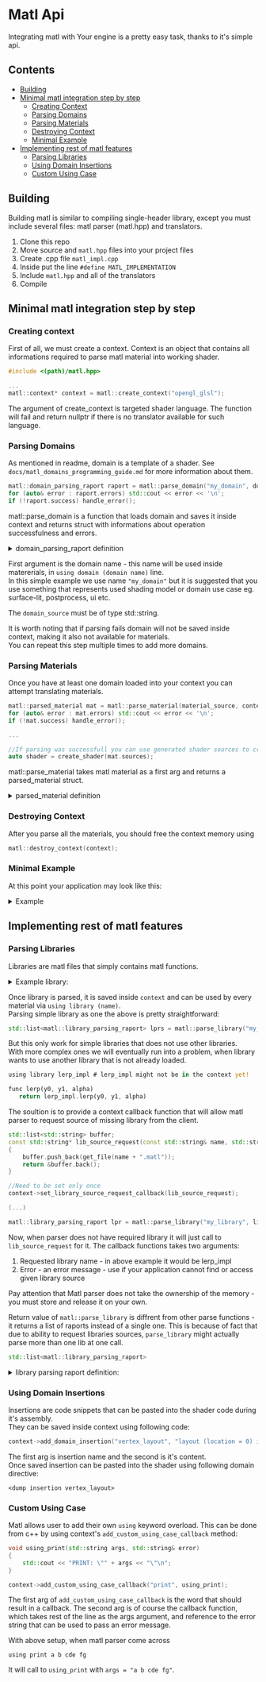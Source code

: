 # Matl Api
Integrating matl with Your engine is a pretty easy task, thanks to it's simple api.

## Contents
- [Building](#Building)
- [Minimal matl integration step by step](#Minimal-matl-integration-step-by-step)
  - [Creating Context](#Creating-context)
  - [Parsing Domains](#Parsing-domains)
  - [Parsing Materials](#Creating-context)
  - [Destroying Context](#Destroying-Context)
  - [Minimal Example](#Minimal-Example)
- [Implementing rest of matl features](#Implementing-rest-of-matl-features)
  - [Parsing Libraries](#Parsing-Libraries)
  - [Using Domain Insertions](#Using-Domain-Insertions)
  - [Custom Using Case](#Custom-Using-Case)

## Building  
Building matl is similar to compiling single-header library, except you must include several files: matl parser (matl.hpp) and translators.

1. Clone this repo
2. Move source and ``matl.hpp`` files into your project files
3. Create .cpp file ``matl_impl.cpp``
4. Inside put the line ``#define MATL_IMPLEMENTATION``
5. Include ``matl.hpp`` and all of the translators
6. Compile
   
## Minimal matl integration step by step
### Creating context
First of all, we must create a context. Context is an object that contains all informations required to parse matl material into working shader.
```cpp
#include <(path)/matl.hpp>

...
matl::context* context = matl::create_context("opengl_glsl");
```
The argument of create_context is targeted shader language. The function will fail and return nullptr if there is no translator available for such language.

### Parsing Domains
As mentioned in readme, domain is a template of a shader. See ``docs/matl_domains_programming_guide.md`` for more information about them. 
```cpp
matl::domain_parsing_raport raport = matl::parse_domain("my_domain", domain_source, context);
for (auto& error : raport.errors) std::cout << error << '\n';
if (!raport.success) handle_error();
```
matl::parse_domain is a function that loads domain and saves it inside context and returns struct with informations about operation successfulness and errors.
<details>
  <summary>domain_parsing_raport definition</summary>

```cpp
struct domain_parsing_raport
{
    //Whether parsing was successful and there are no errors
    bool success = false;

    //Parsing errors
    std::list<std::string> errors;
};
```
  
</details>
  
First argument is the domain name - this name will be used inside matererials, in ``using domain (domain name)`` line.  
In this simple example we use name ``"my_domain"`` but it is suggested that you use something that represents used shading model or domain use case eg. surface-lit, postprocess, ui etc.   
  
The ``domain_source`` must be of type std::string.

It is worth noting that if parsing fails domain will not be saved inside context, making it also not available for materials.  
You can repeat this step multiple times to add more domains.

### Parsing Materials
Once you have at least one domain loaded into your context you can attempt translating materials.
```cpp
matl::parsed_material mat = matl::parse_material(material_source, context);
for (auto& error : mat.errors) std::cout << error << '\n';
if (!mat.success) handle_error();

...

//If parsing was successfull you can use generated shader sources to create a shader on the gpu
auto shader = create_shader(mat.sources);
```
matl::parse_material takes matl material as a first arg and returns a parsed_material struct.

<details>
<summary>parsed_material definition</summary>

```cpp
struct parsed_material
{
    //Whether parsing was successful and there are no errors
    bool success = false;

    //Shader code in target language
    std::list<std::string> sources;

    //Parsing errors
    std::list<std::string> errors;

    struct parameter
    {
        std::string name;

        enum class type : uint8_t
        {
            boolean,
            scalar,
            vector2,
            vector3,
            vector4,
            texture
        } type;

        std::list<float> numeric_default_value;
        std::string		 texture_default_value;
    };

    //Parameters (directx constants, opengl uniforms ...) generated by material
    std::list<parameter> parameters;
};
```

</details>

### Destroying Context
After you parse all the materials, you should free the context memory using
```cpp
matl::destroy_context(context);
```

### Minimal Example
At this point your application may look like this:
  
<details>
  <summary>Example</summary>

matl_impl.cpp  
```cpp
#define MATL_IMPLEMENTATION
#include "include/matl/matl.hpp"
#include "include/matl/matl_glsl.hpp"
```

main.cpp  
```cpp
#include <iostream>
#include <fstream>

#include "include/matl/matl.hpp"

std::string get_file(const std::string& file_name)
{
    std::fstream t(file_name);

    t.seekg(0, std::ios::end);
    size_t size = t.tellg();
    auto source = std::string(size, ' ');
    t.seekg(0);
    t.read(&source[0], size);

    t.close();

    return source;
}

std::string save_to_file(std::string filename, std::list<std::string>& sources)
{
    std::ofstream content;
    content.open(filename);
    for (auto& source : sources)
	content << source;

    content.close();
}

int main()
{
    //Create context
    auto context = matl::create_context("opengl_glsl");

    //Parse Domain
    matl::domain_parsing_raport dpr = matl::parse_domain("my_domain", get_file("domain.glsl"), context);

    //Parse Material
    matl::parsed_material pm = matl::parse_material(get_file("material.matl"), context);

    //Print Errors
    std::cout << "Domain Errors\n";
    for (auto& err : dpr.errors)
	std::cout << err << '\n';

    std::cout << "Material Errors\n";
    for (auto& error : pm.errors)
	std::cout << error << "\n";

    save_to_file("result_shader.glsl", pm.sources);

    matl::destroy_context(context);
}
```
</details>


## Implementing rest of matl features
### Parsing Libraries
Libraries are matl files that simply contains matl functions.
<details>
<summary>Example library: </summary>
	
 ```rust
func lerp(y0, y1, alpha)
	return y0 + (y1 - y0) * alpha

func snap_to_grid(point, grid_size)
	return floor(point / grid_size) * grid_size
```

</details>

Once library is parsed, it is saved inside ``context`` and can be used by every material via ``using library (name)``.  
Parsing simple library as one the above is pretty straightforward:

```cpp
std::list<matl::library_parsing_raport> lprs = matl::parse_library("my_library", library_source, context);
```
But this only work for simple libraries that does not use other libraries.   
With more complex ones we will eventually run into a problem, when library wants to use another library that is not already loaded.
 ```rust
using library lerp_impl	# lerp_impl might not be in the context yet!

func lerp(y0, y1, alpha)
	return lerp_impl.lerp(y0, y1, alpha)
```
The soultion is to provide a context callback function that will allow matl parser to request source of missing library from the client.
```cpp
std::list<std::string> buffer;
const std::string* lib_source_request(const std::string& name, std::string& error)
{
	buffer.push_back(get_file(name + ".matl"));
	return &buffer.back();
}

//Need to be set only once
context->set_library_source_request_callback(lib_source_request);

(...)

matl::library_parsing_raport lpr = matl::parse_library("my_library", library_source, context);
```
Now, when parser does not have required library it will just call to ``lib_source_request`` for it.
The callback functions takes two arguments:
1. Requested library name - in above example it would be lerp_impl
2. Error - an error message - use if your application cannot find or access given library source

Pay attention that Matl parser does not take the ownership of the memory - you must store and release it on your own.

Return value of ``matl::parse_library`` is diffrent from other parse functions - it returns a list of raports instead of a single one. 
This is because of fact that due to ability to request libraries sources, ``parse_library`` might actually parse more than one lib at one call.

```cpp
std::list<matl::library_parsing_raport>
```
<details>
	<summary>library parsing raport definition: </summary>

```cpp
struct library_parsing_raport
{
	//Whether parsing was successful and there are no errors
	bool success = false;

	//Parsed library name
	std::string library_name;

	//Parsing errors
	std::list<std::string> errors;
};
```
</details>

### Using Domain Insertions
Insertions are code snippets that can be pasted into the shader code during it's assembly.  
They can be saved inside context using following code:  
```cpp
context->add_domain_insertion("vertex_layout", "layout (location = 0) in vec2 aPos; [...]")
```
The first arg is insertion name and the second is it's content.  
Once saved insertion can be pasted into the shader using following domain directive:
```
<dump insertion vertex_layout>
```

### Custom Using Case
Matl allows user to add their own ``using`` keyword overload. This can be done from c++ by using context's ``add_custom_using_case_callback`` method:
```cpp
void using_print(std::string args, std::string& error)
{
	std::cout << "PRINT: \"" + args << "\"\n";
}

context->add_custom_using_case_callback("print", using_print);
```
The first arg of ``add_custom_using_case_callback`` is the word that should result in a callback.
The second arg is of course the callback function, which takes rest of the line as the args argument, and reference to the error string that can be used to pass an error message.  

With above setup, when matl parser come across
```
using print a b cde fg
```
It will call to ``using_print`` with ``args = "a b cde fg"``.




